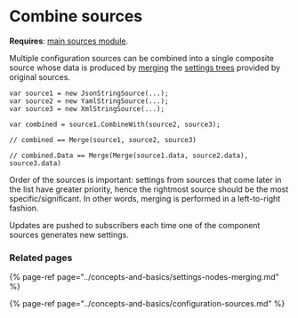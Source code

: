 # Combine sources

**Requires**: [main sources module](../modules/sources.md).

Multiple configuration sources can be combined into a single composite source whose data is produced by [merging](../concepts-and-basics/settings-nodes-merging.md) the [settings trees](../concepts-and-basics/settings-nodes/) provided by original sources. 

```text
var source1 = new JsonStringSource(...);
var source2 = new YamlStringSource(...);
var source3 = new XmlStringSource(...);

var combined = source1.CombineWith(source2, source3);

// combined == Merge(source1, source2, source3)

// combined.Data == Merge(Merge(source1.data, source2.data), source3.data)
```

Order of the sources is important: settings from sources that come later in the list have greater priority, hence the rightmost source should be the most specific/significant. In other words, merging is performed in a left-to-right fashion.

Updates are pushed to subscribers each time one of the component sources generates new settings.

### Related pages

{% page-ref page="../concepts-and-basics/settings-nodes-merging.md" %}

{% page-ref page="../concepts-and-basics/configuration-sources.md" %}



